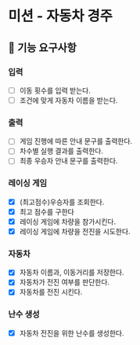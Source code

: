 # 미션 - 자동차 경주

## 🎯 기능 요구사항

### 입력
- [ ] 이동 횟수를 입력 받는다.
- [ ] 조건에 맞게 자동차 이름을 받는다.

### 출력
- [ ] 게임 진행에 따른 안내 문구를 출력한다.
- [ ] 차수별 실행 결과를 출력한다.
- [ ] 최종 우승자 안내 문구를 출력한다.

### 레이싱 게임
- [X] (최고점수)우승자를 조회한다.
- [X] 최고 점수를 구한다
- [X] 레이싱 게임에 차량을 참가시킨다.
- [X] 레이싱 게임에 차량을 전진을 시도한다.

### 자동차
- [X] 자동차 이름과, 이동거리를 저장한다.
- [X] 자동차가 전진 여부를 판단한다.
- [X] 자동차를 전진 시킨다.

### 난수 생성
-[X] 자동차 전진을 위한 난수를 생성한다.
